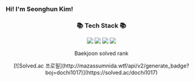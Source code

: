 ### Hi! I'm Seonghun Kim!

<div align=center>
	<h3>📚 Tech Stack 📚</h3>
<div align="center">
	<img src="https://img.shields.io/badge/Python-3776AB?style=flat&logo=Python&logoColor=white" />
  <img src="https://img.shields.io/badge/Django-092E20?style=flat&logo=Django&logoColor=white" />
	<img src="https://img.shields.io/badge/HTML5-E34F26?style=flat&logo=HTML5&logoColor=white" />
	<img src="https://img.shields.io/badge/CSS3-1572B6?style=flat&logo=CSS3&logoColor=white" />
</div>


<p> Baekjoon solved rank </p>
[![Solved.ac
프로필](http://mazassumnida.wtf/api/v2/generate_badge?boj=dochi1017)](https://solved.ac/dochi1017)

